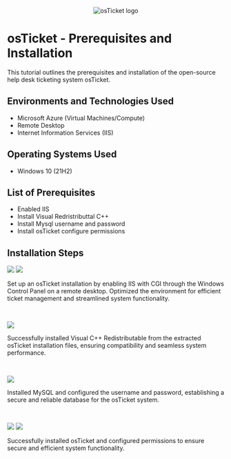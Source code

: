 <p align="center">
<img src="https://i.imgur.com/Clzj7Xs.png" alt="osTicket logo"/>
</p>

<h1>osTicket - Prerequisites and Installation</h1>
This tutorial outlines the prerequisites and installation of the open-source help desk ticketing system osTicket.<br />



<h2>Environments and Technologies Used</h2>

- Microsoft Azure (Virtual Machines/Compute)
- Remote Desktop
- Internet Information Services (IIS)

<h2>Operating Systems Used </h2>

- Windows 10</b> (21H2)

<h2>List of Prerequisites</h2>

- Enabled IIS
- Install Visual Redristributtal C++
- Install Mysql username and password
- Install osTicket configure permissions
  

<h2>Installation Steps</h2>

<p>
<img src="https://i.imgur.com/mnjcHTK.png](https://i.imgur.com/pWBIF1s.png"/>
<img src="https://i.imgur.com/UlCXNbL.png"/>
</p>
<p>Set up an osTicket installation by enabling IIS with CGI through the Windows Control Panel on a remote desktop. Optimized the environment for efficient ticket management and streamlined system functionality.
</p>
<br />

<p>
<img src="https://i.imgur.com/mnjcHTK.png"/>
</p>
<p>Successfully installed Visual C++ Redistributable from the extracted osTicket installation files, ensuring compatibility and seamless system performance.
</p>
<br />

<p>
<img src="https://i.imgur.com/yZBV61T.png"/>
</p>
<p>Installed MySQL and configured the username and password, establishing a secure and reliable database for the osTicket system.
</p>
<br />

<p>
<img src="https://i.imgur.com/0u23ylF.png"/>
  <img src="https://i.imgur.com/jSCTk9z.png"/>
</p>
<p>Successfully installed osTicket and configured permissions to ensure secure and efficient system functionality.
</p>
<br />
